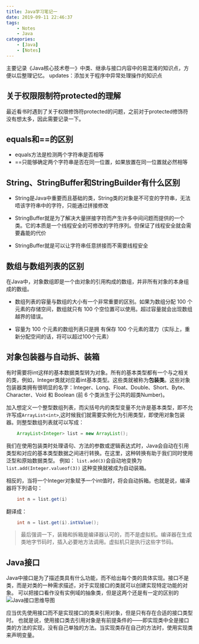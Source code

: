 ```yaml
---
title: Java学习笔记一
date: 2019-09-11 22:46:37
tags:
    - Notes
    - Java
categories: 
    - [Java]
    - [Notes]
---
```


主要记录《Java核心技术卷一》中类、继承与接口内容中的易混淆的知识点，方便以后整理记忆。
updates：添加关于程序中异常处理操作的知识点
<!--more-->


## 关于权限限制符protected的理解
最近看书时遇到了关于权限修饰符protected的问题，之前对于protected修饰符没有想太多，因此需要记录一下。


## equals和==的区别
- equals方法是检测两个字符串是否相等
- ==只能够确定两个字符串是否在同一位置，如果放置在同一位置就必然相等


## String、StringBuffer和StringBuilder有什么区别

- String是Java中重要而且基础的类，String类的对象是不可变的字符串，无法唔该字符串中的字符，只能通过拼接修改

- StringBuffer就是为了解决大量拼接字符而产生许多中间问题而提供的一个类。它的本质是一个线程安全的可修改的字符序列。但保证了线程安全就会需要鑫能的代价

- StringBuffer就是可以让字符串任意拼接而不需要线程安全


## 数组与数组列表的区别

在Java中，对象数组即是一个由对象的引用构成的数组，并非所有对象的本身组成的数组。

- 数组列表的容量与数组的大小有一个非常重要的区别。如果为数组分配 100 个元素的存储空间，数组就只有 100 个空位置可以使用。超过容量就会出现数组越界的错误。

- 容量为 100 个元素的数组列表只是拥 有保存 100 个元素的潜力（实际上，重新分配空间的话，将可以超过100个元素）


## 对象包装器与自动拆、装箱

有时需要将int这样的基本数据类型转为对象。所有的基本类型都有一个与之相关的类，例如，Integer类就对应着int基本类型。这些类就被称为**包装类**。这些对象包装器类拥有很明显的名字：Integer、Long、Float、Double、Short、Byte、Character、Void 和 Boolean (前 6 个类派生于公共的超类Number)。

加入想定义一个整型数组列表，而尖括号内的类型变量不允许是基本类型，即不允许写成`ArrayList<int>`,这时候我们就需要实例化为引用类型，即使用对象包装器。则整型数组列表就可以写成：
```java
    ArrayList<Integer> list = new ArrayList();
```

我们在使用包装类时处理语句、方法的参数或逻辑表达式时，Java会自动在引用类型和对应的基本类型数据之间进行转换。在这里，这种转换有助于我们同时使用泛型和原始数据类型。
例如：
 `list.add(3)`会自动地变换为`list.add(Integer.valueof(3))`
这种变换就被成为自动装箱。

相反的，当将一个Integer对象赋予一个int值时，将会自动拆箱。也就是说，编译器将下列语句：
```java
    int n = list.get(i)
```
翻译成：
```java
    int n = list.get(i).intValue();
```
> 最后强调一下，装箱和拆箱是编译器认可的，而不是虚拟机。编译器在生成类地字节码时，插入必要地方法调用。虚拟机只是执行这些字节码。
> 
## Java接口
Java中接口是为了描述类具有什么功能，而不给出每个类的具体实现。接口不是类，而是对类的一种需求描述，对于实现接口的类就可以创建实现特定功能的对象。
可以把接口看作没有实例域的抽象类，但是这两个还是有一定的区别的
![Java接口思维导图](https://i.loli.net/2019/10/08/gxp1cKNkjzR5XfQ.png)

应当优先使用接口而不是实现接口的类来引用对象，但是只有存在合适的接口类型时。
也就是说，使用接口类去引用对象是有前提条件的——即实现类中全是接口类的方法的实现，没有自己单独的方法。当实现类存在自己的方法时，使用实现类来声明变量。

